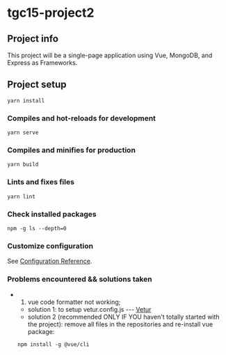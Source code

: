 # tgc15-project2

## Project info
This project will be a single-page application using Vue, MongoDB, and Express as Frameworks.

## Project setup
```
yarn install
```

### Compiles and hot-reloads for development
```
yarn serve
```

### Compiles and minifies for production
```
yarn build
```

### Lints and fixes files
```
yarn lint
```

### Check installed packages
```
npm -g ls --depth=0
```

### Customize configuration
See [Configuration Reference](https://cli.vuejs.org/config/).

### Problems encountered && solutions taken
- 1. vue code formatter not working; 
    - solution 1: to setup vetur.config.js --- [Vetur](https://vuejs.github.io/vetur/guide/setup.html#advanced)
    - solution 2 (recommended ONLY IF YOU haven't totally started with the project): remove all files in the repositories and re-install vue package:
    ```
    npm install -g @vue/cli
    ``` 